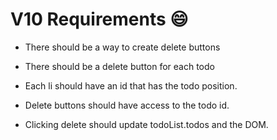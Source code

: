 # V10 Requirements 😄

* There should be a way to create delete buttons

* There should be a delete button for each todo

* Each li should have an id that has the todo position.

* Delete buttons should have access to the todo id.

* Clicking delete should update todoList.todos and the DOM.
